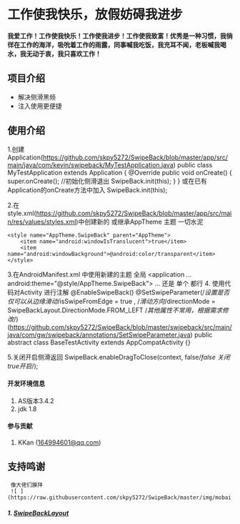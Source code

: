 # 工作使我快乐，放假妨碍我进步
**我爱工作！工作使我快乐！工作使我进步！工作使我致富！优秀是一种习惯，我徜徉在工作的海洋，吸吮着工作的雨露，同事喊我吃饭，我充耳不闻，老板喊我喝水，我无动于衷，我只喜欢工作！**

## 项目介绍
   - 解决侧滑黑频
   - 注入使用更便捷
## 使用介绍
1.创建Application(https://github.com/skpy5272/SwipeBack/blob/master/app/src/main/java/com/kevin/swipeback/MyTestApplication.java)
public class MyTestApplication extends Application {
    @Override
    public void onCreate() {
        super.onCreate();
        //初始化侧滑退出
        SwipeBack.init(this);
    }
}
或在已有 Application的onCreate方法中加入
        SwipeBack.init(this);

2.在 style.xml(https://github.com/skpy5272/SwipeBack/blob/master/app/src/main/res/values/styles.xml)中创建新的 或继承AppTheme 主题 一切水泥
 <!--防侧滑黑屏，使用该主题-->
    <style name="AppTheme.SwipeBack" parent="AppTheme">
        <item name="android:windowIsTranslucent">true</item>
        <item name="android:windowBackground">@android:color/transparent</item>
    </style>

 3.在AndroidManifest.xml 中使用新建的主题
  全局
  <application
        ...
          android:theme="@style/AppTheme.SwipeBack">
        ...
  </application>
  还是 单个
        <activity android:name=".ui.MainActivity"
            android:theme="@style/AppTheme.SwipeBack"/>
  都行
4. 使用代码对Activity 进行注解
@EnableSwipeBack()
@SetSwipeParameter(/*设置是否仅可以从边缘滑动*/isSwipeFromEdge = true ,
/*滑动方向*/directionMode = SwipeBackLayout.DirectionMode.FROM_LEFT
/*其他属性不常用，根据需求修改*/)(https://github.com/skpy5272/SwipeBack/blob/master/swipeback/src/main/java/com/gw/swipeback/annotations/SetSwipeParameter.java)
public abstract class BaseTestActivity extends AppCompatActivity {}

5.关闭开启侧滑返回
   SwipeBack.enableDragToClose(context, false/*false 关闭  true开启*/);


#### 开发环境信息
1. AS版本3.4.2
2. jdk 1.8

#### 参与贡献

1. KKan (164994601@qq.com)


## 支持鸣谢
     像大佬们膜拜
     ![ ](https://raw.githubusercontent.com/skpy5272/SwipeBack/master/img/mobai.gif)
##### 1. [SwipeBackLayout](https://github.com/gongwen/SwipeBackLayout)
